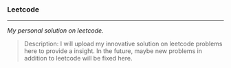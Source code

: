### Leetcode
---
*My personal solution on leetcode.*

> Description: I will upload my innovative solution on leetcode problems here to provide a insight.
> In the future, maybe new problems in addition to leetcode will be fixed here. 

